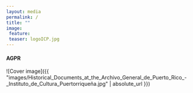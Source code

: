 ```yaml
---
layout: media
permalink: /
title: ""
image:
 feature:
 teaser: logoICP.jpg
---
```

<h4> AGPR </h4>



![Cover image]({{ "images/Historical_Documents_at_the_Archivo_General_de_Puerto_Rico_-_Instituto_de_Cultura_Puertorriqueña.jpg" | absolute_url }})